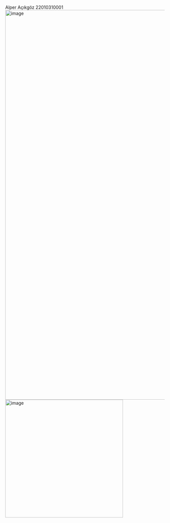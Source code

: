 Alper Açıkgöz 22010310001 
<img width="1229" alt="image" src="https://github.com/user-attachments/assets/f992a155-d38c-4158-a08c-11f33846d0f7" />
<img width="372" alt="image" src="https://github.com/user-attachments/assets/1ad8a652-99a1-4446-b6c9-04316929230f" />
